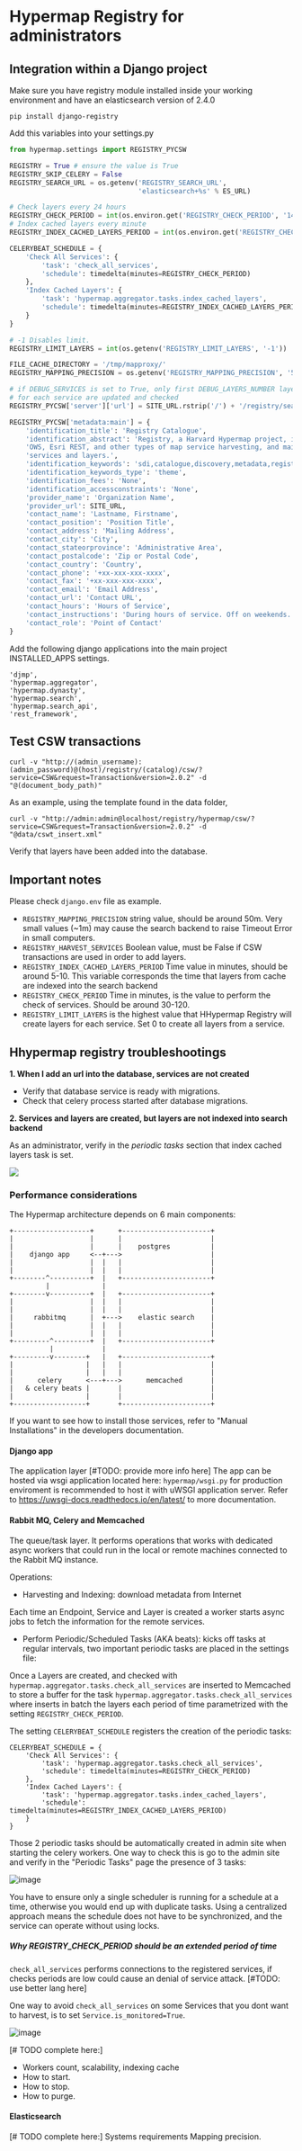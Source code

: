 # Hypermap Registry for administrators

## Integration within a Django project

Make sure you have registry module installed inside your working environment and have an elasticsearch version of 2.4.0
```
pip install django-registry
```

Add this variables into your settings.py

```python
from hypermap.settings import REGISTRY_PYCSW

REGISTRY = True # ensure the value is True
REGISTRY_SKIP_CELERY = False
REGISTRY_SEARCH_URL = os.getenv('REGISTRY_SEARCH_URL',
                                'elasticsearch+%s' % ES_URL)

# Check layers every 24 hours
REGISTRY_CHECK_PERIOD = int(os.environ.get('REGISTRY_CHECK_PERIOD', '1440'))
# Index cached layers every minute
REGISTRY_INDEX_CACHED_LAYERS_PERIOD = int(os.environ.get('REGISTRY_CHECK_PERIOD', '1'))

CELERYBEAT_SCHEDULE = {
    'Check All Services': {
        'task': 'check_all_services',
        'schedule': timedelta(minutes=REGISTRY_CHECK_PERIOD)
    },
    'Index Cached Layers': {
        'task': 'hypermap.aggregator.tasks.index_cached_layers',
        'schedule': timedelta(minutes=REGISTRY_INDEX_CACHED_LAYERS_PERIOD)
    }
}

# -1 Disables limit.
REGISTRY_LIMIT_LAYERS = int(os.getenv('REGISTRY_LIMIT_LAYERS', '-1'))

FILE_CACHE_DIRECTORY = '/tmp/mapproxy/'
REGISTRY_MAPPING_PRECISION = os.getenv('REGISTRY_MAPPING_PRECISION', '500m')

# if DEBUG_SERVICES is set to True, only first DEBUG_LAYERS_NUMBER layers
# for each service are updated and checked
REGISTRY_PYCSW['server']['url'] = SITE_URL.rstrip('/') + '/registry/search/csw'

REGISTRY_PYCSW['metadata:main'] = {
    'identification_title': 'Registry Catalogue',
    'identification_abstract': 'Registry, a Harvard Hypermap project, is an application that manages ' \
    'OWS, Esri REST, and other types of map service harvesting, and maintains uptime statistics for ' \
    'services and layers.',
    'identification_keywords': 'sdi,catalogue,discovery,metadata,registry,HHypermap',
    'identification_keywords_type': 'theme',
    'identification_fees': 'None',
    'identification_accessconstraints': 'None',
    'provider_name': 'Organization Name',
    'provider_url': SITE_URL,
    'contact_name': 'Lastname, Firstname',
    'contact_position': 'Position Title',
    'contact_address': 'Mailing Address',
    'contact_city': 'City',
    'contact_stateorprovince': 'Administrative Area',
    'contact_postalcode': 'Zip or Postal Code',
    'contact_country': 'Country',
    'contact_phone': '+xx-xxx-xxx-xxxx',
    'contact_fax': '+xx-xxx-xxx-xxxx',
    'contact_email': 'Email Address',
    'contact_url': 'Contact URL',
    'contact_hours': 'Hours of Service',
    'contact_instructions': 'During hours of service. Off on weekends.',
    'contact_role': 'Point of Contact'
}
```
Add the following django applications into the main project INSTALLED_APPS settings.

```
'djmp',
'hypermap.aggregator',
'hypermap.dynasty',
'hypermap.search',
'hypermap.search_api',
'rest_framework',
```

## Test CSW transactions

```
curl -v "http://(admin_username):(admin_password)@(host)/registry/(catalog)/csw/?service=CSW&request=Transaction&version=2.0.2" -d "@(document_body_path)"
```

As an example, using the template found in the data folder,

```
curl -v "http://admin:admin@localhost/registry/hypermap/csw/?service=CSW&request=Transaction&version=2.0.2" -d "@data/cswt_insert.xml"
```

Verify that layers have been added into the database.

## Important notes

Please check ```django.env``` file as example.

- ```REGISTRY_MAPPING_PRECISION``` string value, should be around 50m. Very small values (~1m) may cause the search backend to raise Timeout Error in small computers.
- ```REGISTRY_HARVEST_SERVICES``` Boolean value, must be False if CSW transactions are used in order to add layers.
- ```REGISTRY_INDEX_CACHED_LAYERS_PERIOD``` Time value in minutes, should be around 5-10. This variable corresponds the time that layers from cache are indexed into the search backend
- ```REGISTRY_CHECK_PERIOD``` Time in minutes, is the value to perform the check of services. Should be around 30-120.
- ```REGISTRY_LIMIT_LAYERS``` is the highest value that HHypermap Registry will create layers for each service. Set 0 to create all layers from a service.

## Hhypermap registry troubleshootings

**1. When I add an url into the database, services are not created**

  - Verify that database service is ready with migrations.
  - Check that celery process started after database migrations.

**2. Services and layers are created, but layers are not indexed into search backend**

As an administrator, verify in the *periodic tasks* section that index cached layers task is set.

![](https://cloud.githubusercontent.com/assets/54999/18128944/f18219f0-6f4d-11e6-98d3-6dab0a2a37d9.png)

### Performance considerations

The Hypermap architecture depends on 6 main components:


```
+-------------------+      +----------------------+
|                   |      |                      |
|                   |      |    postgres          |
|    django app     <--+--->                      |
|                   |  |   |                      |
|                   |  |   |                      |
+--------^----------+  |   +----------------------+
         |             |
+--------v----------+  |   +----------------------+
|                   |  |   |                      |
|                   |  |   |                      |
|     rabbitmq      |  +--->    elastic search    |
|                   |  |   |                      |
|                   |  |   |                      |
+---------^---------+  |   +----------------------+
          |            |
+---------v--------+   |   +----------------------+
|                  |   |   |                      |
|                  |   |   |                      |
|      celery      <---+--->      memcached       |
|   & celery beats |       |                      |
|                  |       |                      |
+------------------+       +----------------------+
```

If you want to see how to install those services, refer to "Manual Installations" in the developers documentation.

#### Django app

The application layer [#TODO: provide more info here]
The app can be hosted via wsgi application located here: `hypermap/wsgi.py` for production enviroment is recommended to host it with uWSGI application server. Refer to https://uwsgi-docs.readthedocs.io/en/latest/ to more documentation.

#### Rabbit MQ, Celery and Memcached

The queue/task layer. It performs operations that works with dedicated async workers that could run in the local or remote machines connected to the Rabbit MQ instance.

Operations:

* Harvesting and Indexing: download metadata from Internet

Each time an Endpoint, Service and Layer is created a worker starts async jobs to fetch the information for the remote services.

* Perform Periodic/Scheduled Tasks (AKA beats): kicks off tasks at regular intervals, two important periodic tasks are placed in the settings file:

Once a Layers are created, and checked with `hypermap.aggregator.tasks.check_all_services` are inserted to Memcached to store a buffer for the task `hypermap.aggregator.tasks.check_all_services` where inserts in batch the layers each period of time parametrized with the setting `REGISTRY_CHECK_PERIOD`.

The setting `CELERYBEAT_SCHEDULE` registers the creation of the periodic tasks:

```
CELERYBEAT_SCHEDULE = {
    'Check All Services': {
        'task': 'hypermap.aggregator.tasks.check_all_services',
        'schedule': timedelta(minutes=REGISTRY_CHECK_PERIOD)
    },
    'Index Cached Layers': {
        'task': 'hypermap.aggregator.tasks.index_cached_layers',
        'schedule': timedelta(minutes=REGISTRY_INDEX_CACHED_LAYERS_PERIOD)
    }
}
```

Those 2 periodic tasks should be automatically created in admin site when starting the celery workers. One way to check this is go to the admin site and verify in the "Periodic Tasks" page the presence of 3 tasks:

![image](http://panchicore.d.pr/kLYB+)

You have to ensure only a single scheduler is running for a schedule at a time, otherwise you would end up with duplicate tasks. Using a centralized approach means the schedule does not have to be synchronized, and the service can operate without using locks.

##### Why REGISTRY_CHECK_PERIOD should be an extended period of time 

`check_all_services` performs connections to the registered services, if checks periods are low could cause an denial of service attack. [#TODO: use better lang here] 

One way to avoid `check_all_services` on some Services that you dont want to harvest, is to set `Service.is_monitored=True`.

![image](http://panchicore.d.pr/1eC9N+)

[# TODO complete here:]
- Workers count, scalability, indexing cache
- How to start.
- How to stop.
- How to purge.

#### Elasticsearch
[# TODO complete here:]
Systems requirements
Mapping precision.



